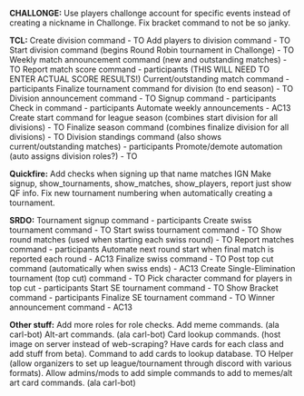 **CHALLONGE:**
Use players challonge account for specific events instead of creating a nickname in Challonge.
Fix bracket command to not be so janky.

**TCL:**
Create division command - TO
Add players to division command - TO
Start division command (begins Round Robin tournament in Challonge) - TO
Weekly match announcement command (new and outstanding matches) - TO
Report match score command - participants (THIS WILL NEED TO ENTER ACTUAL SCORE RESULTS!)
Current/outstanding match command - participants
Finalize tournament command for division (to end season) - TO
Division announcement command - TO
Signup command - participants
Check in command - participants
Automate weekly announcements - AC13
Create start command for league season (combines start division for all divisions) - TO
Finalize season command (combines finalize division for all divisions) - TO
Division standings command (also shows current/outstanding matches) - participants
Promote/demote automation (auto assigns division roles?) - TO

**Quickfire:**
Add checks when signing up that name matches IGN
Make signup, show_tournaments, show_matches, show_players, report just show QF info.
Fix new tournament numbering when automatically creating a tournament.

**SRDO:**
Tournament signup command - participants
Create swiss tournament command - TO
Start swiss tournament command - TO
Show round matches (used when starting each swiss round) - TO
Report matches command - participants
Automate next round start when final match is reported each round - AC13
Finalize swiss command - TO
Post top cut command (automatically when swiss ends) - AC13
Create Single-Elimination tournament (top cut) command - TO
Pick character command for players in top cut - participants
Start SE tournament command - TO
Show Bracket command - participants
Finalize SE tournament command - TO
Winner announcement command - AC13





**Other stuff:**
Add more roles for role checks.
Add meme commands. (ala carl-bot)
Alt-art commands. (ala carl-bot)
Card lookup commands. (host image on server instead of web-scraping? Have cards for each class and add stuff from beta).
Command to add cards to lookup database.
TO Helper (allow organizers to set up league/tournament through discord with various formats).
Allow admins/mods to add simple commands to add to memes/alt art card commands. (ala carl-bot)
